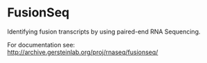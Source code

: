 FusionSeq
=========

Identifying fusion transcripts by using paired-end RNA Sequencing.

For documentation see: http://archive.gersteinlab.org/proj/rnaseq/fusionseq/
